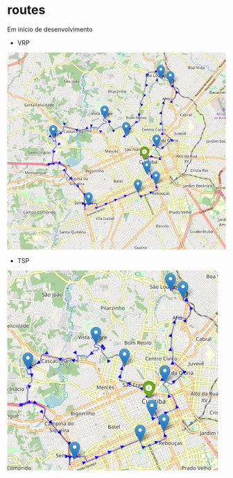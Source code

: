 # routes
Em início de desenvolvimento


- VRP

![alt text](image.png)

- TSP

![alt text](image-1.png)
